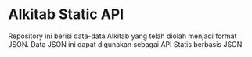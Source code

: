 # Alkitab Static API

Repository ini berisi data-data Alkitab yang telah diolah menjadi format JSON.
Data JSON ini dapat digunakan sebagai API Statis berbasis JSON.
